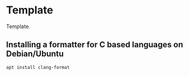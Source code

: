 # Template

Template.

## Installing a formatter for C based languages on Debian/Ubuntu

```sh
apt install clang-format
```
